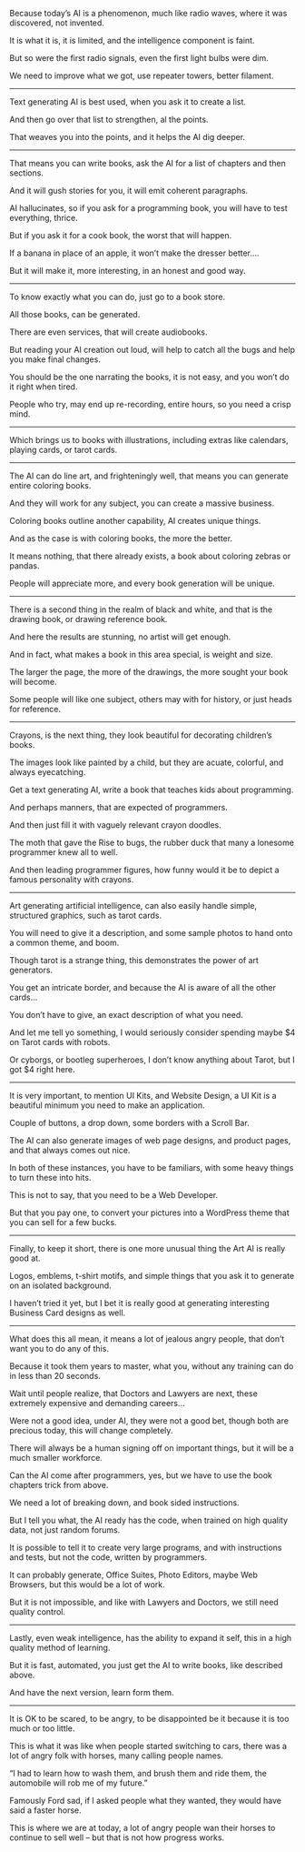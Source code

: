 Because today’s AI is a phenomenon,
much like radio waves, where it was discovered, not invented.

It is what it is, it is limited,
and the intelligence component is faint.

But so were the first radio signals,
even the first light bulbs were dim.

We need to improve what we got,
use repeater towers, better filament.

---

Text generating AI is best used,
when you ask it to create a list.

And then go over that list to strengthen,
al the points.

That weaves you into the points,
and it helps the AI dig deeper.

---

That means you can write books,
ask the AI for a list of chapters and then sections.

And it will gush stories for you,
it will emit coherent paragraphs.

AI hallucinates, so if you ask for a programming book,
you will have to test everything, thrice.

But if you ask it for a cook book,
the worst that will happen.

If a banana in place of an apple,
it won’t make the dresser better….

But it will make it,
more interesting, in an honest and good way.

---

To know exactly what you can do,
just go to a book store.

All those books,
can be generated.

There are even services,
that will create audiobooks.

But reading your AI creation out loud,
will help to catch all the bugs and help you make final changes.

You should be the one narrating the books,
it is not easy, and you won’t do it right when tired.

People who try, may end up re-recording,
entire hours, so you need a crisp mind.

---

Which brings us to books with illustrations,
including extras like calendars, playing cards, or tarot cards.

---

The AI can do line art, and frighteningly well,
that means you can generate entire coloring books.

And they will work for any subject,
you can create a massive business.

Coloring books outline another capability,
AI creates unique things.

And as the case is with coloring books,
the more the better.

It means nothing, that there already exists,
a book about coloring zebras or pandas.

People will appreciate more,
and every book generation will be unique.

---

There is a second thing in the realm of black and white,
and that is the drawing book, or drawing reference book.

And here the results are stunning,
no artist will get enough.

And in fact, what makes a book in this area special,
is weight and size.

The larger the page, the more of the drawings,
the more sought your book will become.

Some people will like one subject,
others may with for history, or just heads for reference.

---

Crayons, is the next thing,
they look beautiful for decorating children’s books.

The images look like painted by a child,
but they are acuate, colorful, and always eyecatching.

Get a text generating AI,
write a book that teaches kids about programming.

And perhaps manners,
that are expected of programmers.

And then just fill it with vaguely relevant
crayon doodles.

The moth that gave the Rise to bugs,
the rubber duck that many a lonesome programmer knew all to well.

And then leading programmer figures,
how funny would it be to depict a famous personality with crayons.

---

Art generating artificial intelligence,
can also easily handle simple, structured graphics, such as tarot cards.

You will need to give it a description,
and some sample photos to hand onto a common theme, and boom.

Though tarot is a strange thing,
this demonstrates the power of art generators.

You get an intricate border,
and because the AI is aware of all the other cards…

You don’t have to give,
an exact description of what you need.

And let me tell yo something,
I would seriously consider spending maybe $4 on Tarot cards with robots.

Or cyborgs, or bootleg superheroes,
I don’t know anything about Tarot, but I got $4 right here.

---

It is very important, to mention UI Kits, and Website Design,
a UI Kit is a beautiful minimum you need to make an application.

Couple of buttons, a drop down,
some borders with a Scroll Bar.

The AI can also generate images of web page designs, and product pages,
and that always comes out nice.

In both of these instances, you have to be familiars,
with some heavy things to turn these into hits.

This is not to say,
that you need to be a Web Developer.

But that you pay one,
to convert your pictures into a WordPress theme that you can sell for a few bucks.

---

Finally, to keep it short,
there is one more unusual thing the Art AI is really good at.

Logos, emblems, t-shirt motifs,
and simple things that you ask it to generate on an isolated background.

I haven’t tried it yet,
but I bet it is really good at generating interesting Business Card designs as well.

---

What does this all mean,
it means a lot of jealous angry people, that don’t want you to do any of this.

Because it took them years to master,
what you, without any training can do in less than 20 seconds.

Wait until people realize, that Doctors and Lawyers are next,
these extremely expensive and demanding careers...

Were not a good idea, under AI, they were not a good bet,
though both are precious today, this will change completely.

There will always be a human signing off on important things,
but it will be a much smaller workforce.

Can the AI come after programmers, yes,
but we have to use the book chapters trick from above.

We need a lot of breaking down,
and book sided instructions.

But I tell you what, the AI ready has the code,
when trained on high quality data, not just random forums.

It is possible to tell it to create very large programs,
and with instructions and tests, but not the code, written by programmers.

It can probably generate, Office Suites, Photo Editors,
maybe Web Browsers, but this would be a lot of work.

But it is not impossible,
and like with Lawyers and Doctors, we still need quality control.

---

Lastly, even weak intelligence, has the ability to expand it self,
this in a high quality method of learning.

But it is fast, automated,
you just get the AI to write books, like described above.

And have the next version,
learn form them.

---

It is OK to be scared, to be angry,
to be disappointed be it because it is too much or too little.

This is what it was like when people started switching to cars,
there was a lot of angry folk with horses, many calling people names.

“I had to learn how to wash them, and brush them and ride them,
the automobile will rob me of my future.”

Famously Ford sad, if I asked people what they wanted,
they would have said a faster horse.

This is where we are at today,
a lot of angry people wan their horses to continue to sell well – but that is not how progress works.
